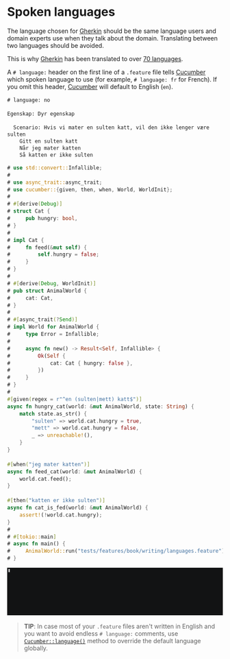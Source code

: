 Spoken languages
================

The language chosen for [Gherkin] should be the same language users and domain experts use when they talk about the domain. Translating between two languages should be avoided.

This is why [Gherkin] has been translated to over [70 languages][1].

A `# language:` header on the first line of a `.feature` file tells [Cucumber] which spoken language to use (for example, `# language: fr` for French). If you omit this header, [Cucumber] will default to English (`en`).

```gherkin
# language: no

Egenskap: Dyr egenskap

  Scenario: Hvis vi mater en sulten katt, vil den ikke lenger være sulten
    Gitt en sulten katt
    Når jeg mater katten
    Så katten er ikke sulten
```
```rust
# use std::convert::Infallible;
#
# use async_trait::async_trait;
# use cucumber::{given, then, when, World, WorldInit};
#
# #[derive(Debug)]
# struct Cat {
#     pub hungry: bool,
# }
#
# impl Cat {
#     fn feed(&mut self) {
#         self.hungry = false;
#     }
# }
#
# #[derive(Debug, WorldInit)]
# pub struct AnimalWorld {
#     cat: Cat,
# }
#
# #[async_trait(?Send)]
# impl World for AnimalWorld {
#     type Error = Infallible;
#
#     async fn new() -> Result<Self, Infallible> {
#         Ok(Self {
#             cat: Cat { hungry: false },
#         })
#     }
# }
#
#[given(regex = r"^en (sulten|mett) katt$")]
async fn hungry_cat(world: &mut AnimalWorld, state: String) {
    match state.as_str() {
        "sulten" => world.cat.hungry = true,
        "mett" => world.cat.hungry = false,
        _ => unreachable!(),
    }
}

#[when("jeg mater katten")]
async fn feed_cat(world: &mut AnimalWorld) {
    world.cat.feed();
}

#[then("katten er ikke sulten")]
async fn cat_is_fed(world: &mut AnimalWorld) {
    assert!(!world.cat.hungry);
}
#
# #[tokio::main]
# async fn main() {
#     AnimalWorld::run("tests/features/book/writing/languages.feature").await;
# }
```
![record](../rec/writing_languages.gif)

> __TIP__: In case most of your `.feature` files aren't written in English and you want to avoid endless `# language:` comments, use [`Cucumber::language()`] method to override the default language globally.




[`Cucumber::language()`]: https://docs.rs/cucumber/*/cucumber/struct.Cucumber.html#method.language
[Cucumber]: https://cucumber.io
[Gherkin]: https://cucumber.io/docs/gherkin/reference

[1]: https://cucumber.io/docs/gherkin/languages
